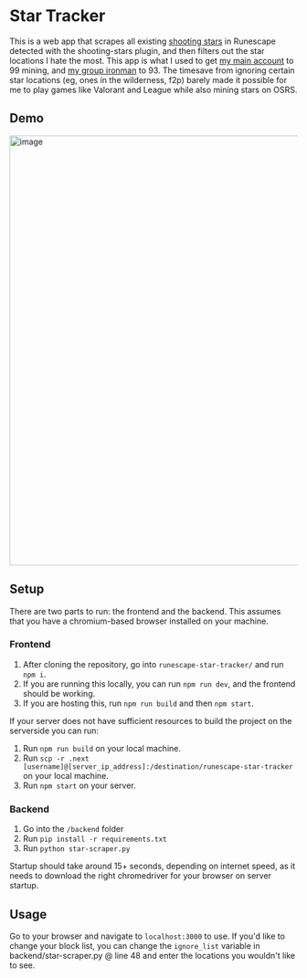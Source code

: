 # Star Tracker

This is a web app that scrapes all existing [shooting stars](https://oldschool.runescape.wiki/w/Money_making_guide/Mining_crashed_stars) in Runescape detected with the shooting-stars plugin, and then filters out the star locations I hate the most. This app is what I used to get [my main account](https://wiseoldman.net/players/moo%20shu%20pork) to 99 mining, and [my group ironman](https://wiseoldman.net/players/moo%20has%20fren) to 93. The timesave from ignoring certain star locations (eg, ones in the wilderness, f2p) barely made it possible for me to play games like Valorant and League while also mining stars on OSRS.

## Demo
<img width="753" alt="image" src="https://github.com/user-attachments/assets/e85f4105-3280-44db-b23e-b02ed613acd5" />

## Setup

There are two parts to run: the frontend and the backend. This assumes that you have a chromium-based browser installed on your machine.

### Frontend

1. After cloning the repository, go into `runescape-star-tracker/` and run `npm i`.
2. If you are running this locally, you can run `npm run dev`, and the frontend should be working.
3. If you are hosting this, run `npm run build` and then `npm start`.

If your server does not have sufficient resources to build the project on the serverside you can run: 
1. Run `npm run build` on your local machine.
2. Run `scp -r .next [username]@[server_ip_address]:/destination/runescape-star-tracker` on your local machine.
3. Run `npm start` on your server.

### Backend

1. Go into the `/backend` folder
2. Run `pip install -r requirements.txt`
3. Run `python star-scraper.py`

Startup should take around 15+ seconds, depending on internet speed, as it needs to download the right chromedriver for your browser on server startup.

## Usage

Go to your browser and navigate to `localhost:3000` to use. If you'd like to change your block list, you can change the `ignore_list` variable in backend/star-scraper.py @ line 48 and enter the locations you wouldn't like to see.
